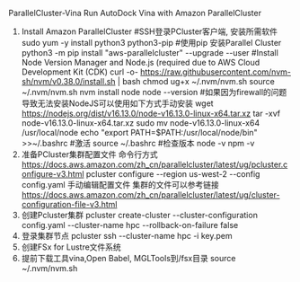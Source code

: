 ParallelCluster-Vina
Run AutoDock Vina with Amazon ParallelCluster
1. Install Amazon ParallelCluster
#SSH登录PCluster客户端, 安装所需软件
sudo yum -y install python3 python3-pip
#使用pip 安装Parallel Cluster
python3 -m pip install "aws-parallelcluster" --upgrade --user
#Install Node Version Manager and Node.js (required due to AWS Cloud Development Kit (CDK) 
curl -o- https://raw.githubusercontent.com/nvm-sh/nvm/v0.38.0/install.sh | bash
chmod ug+x ~/.nvm/nvm.sh
source ~/.nvm/nvm.sh
nvm install node
node --version
#如果因为firewall的问题导致无法安装NodeJS可以使用如下方式手动安装
wget https://nodejs.org/dist/v16.13.0/node-v16.13.0-linux-x64.tar.xz
tar -xvf node-v16.13.0-linux-x64.tar.xz
sudo mv node-v16.13.0-linux-x64 /usr/local/node
echo "export PATH=$PATH:/usr/local/node/bin" >>~/.bashrc
#激活
source ~/.bashrc
#检查版本
node -v
npm -v
2. 准备PCluster集群配置文件
命令行方式
https://docs.aws.amazon.com/zh_cn/parallelcluster/latest/ug/pcluster.configure-v3.html
pcluster configure --region us-west-2 --config config.yaml
手动编辑配置文件
集群的文件可以参考链接
https://docs.aws.amazon.com/zh_cn/parallelcluster/latest/ug/cluster-configuration-file-v3.html
3. 创建Pcluster集群
pcluster create-cluster --cluster-configuration config.yaml --cluster-name hpc --rollback-on-failure false 
4. 登录集群节点
pcluster ssh --cluster-name hpc -i key.pem
5. 创建FSx for Lustre文件系统
6. 提前下载工具vina,Open Babel, MGLTools到/fsx目录
source ~/.nvm/nvm.sh
